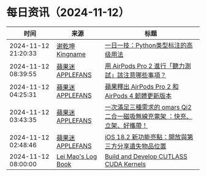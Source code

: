 ﻿# 每日资讯（2024-11-12）

|时间|来源|标题|
|---|---|---|
|2024-11-12 21:20:33|[谢乾坤 Kingname](http://www.kingname.info/atom.xml)|[一日一技：Python类型标注的高级用法](https://www.kingname.info/2024/11/12/overload/)|
|2024-11-12 08:39:55|[蘋果迷 APPLEFANS](https://applefans.today/feed/)|[用 AirPods Pro 2 進行「聽力測試」該注意哪些事項？](https://applefans.today/2024-11-airpods-pro-2-hearing-test/)|
|2024-11-12 04:25:31|[蘋果迷 APPLEFANS](https://applefans.today/feed/)|[蘋果釋出 AirPods Pro 2 和 AirPods 4 韌體更新版本](https://applefans.today/2024-11-airpods-pro-2-airpods4-new-firmware-update/)|
|2024-11-12 03:43:35|[蘋果迷 APPLEFANS](https://applefans.today/feed/)|[一次滿足三種需求的 omars Qi2 二合一磁吸無線充電架 ：快充、立架、好攜帶！](https://applefans.today/2024-11-omars-qi2-charger/)|
|2024-11-12 02:48:46|[蘋果迷 APPLEFANS](https://applefans.today/feed/)|[iOS 18.2 新功能亮點：開放與第三方分享遺失物品位置](https://applefans.today/2024-11-apple-find-my-share-item-location-airtags-feature/)|
|2024-11-12 08:00:00|[Lei Mao's Log Book](https://leimao.github.io/atom.xml)|[Build and Develop CUTLASS CUDA Kernels](https://leimao.github.io/blog/Build-Develop-CUTLASS-CUDA-Kernels/)|
